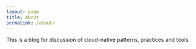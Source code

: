 ```yaml
---
layout: page
title: About
permalink: /about/
---
```


This is a blog for discussion of cloud-native patterns, practices and tools.